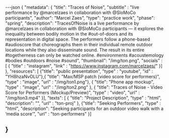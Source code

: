 ---json
{
"metadata": {
  "title": "Traces of Noise",
  "subtitle" : "live performance by @marcelzaes in collaboration with @SloMoCo participants",
  "author": "Marcel Zaes",
  "type": "practice work",
  "phase": "spring",
  "description": "TracesOfNoise is a live performance by @marcelzaes in collaboration with @SloMoCo participants — it explores the inequality between bodily motion in the #out-of-doors and its representation in digital space. The performers follow a phone-based #audioscore that choreographs them in their individual remote outdoor locations while they also disseminate sound. The result in its entire #togetherness can only be watched online. #environments #acoustemology #bodies #outdoors #noise #sound",
  "thumbnail": "/img/ton.png",
"socials" : [
 {
  "title" : "instagram",
  "link" : "https://www.instagram.com/marcelzaes/"
  }]
  },
"resources": [ {"title": "public presentation",
  "type" : "youtube",
  "id" : "YH8hzaNvOLU"},{
  "title": "Max/MSP patch (video score for performers)",
  "type" : "image",
  "url" : "/img/ton1.png"},
  {
  "title": "Phone app mockup",
  "type" : "image",
  "url" : "/img/ton2.png"
}, {
  "title": "Traces of Noise - Video Score for Performers (Mockup/Preview)",
  "type" : "video",
  "url" : "/img/ton3.mp4"
}],
"texts": [
{ "title": "Project Description",
  "type" : "html",
  "description": "",
  "url" : "ton-proj"
  }, {"title": "Seeking Performers",
  "type" : "html",
  "description": "Seeking participants for an outdoor video walk with a ‘media score’",
  "url" : "ton-performers"
  }]

}
---
